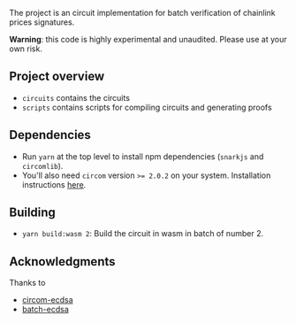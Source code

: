 The project is an circuit implementation for batch verification of chainlink prices signatures.

**Warning**: this code is highly experimental and unaudited. Please use at your own risk.

## Project overview

- `circuits` contains the circuits
- `scripts` contains scripts for compiling circuits and generating proofs

## Dependencies

- Run `yarn` at the top level to install npm dependencies (`snarkjs` and `circomlib`).
- You'll also need `circom` version `>= 2.0.2` on your system. Installation instructions [here](https://docs.circom.io/getting-started/installation/).

## Building

- `yarn build:wasm 2`: Build the circuit in wasm in batch of number 2.

## Acknowledgments

Thanks to

- [circom-ecdsa](https://github.com/0xparc/circom-ecdsa)
- [batch-ecdsa](https://github.com/puma314/batch-ecdsa)
